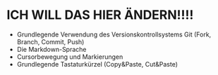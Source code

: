 # ICH WILL DAS HIER ÄNDERN!!!!

- Grundlegende Verwendung des Versionskontrollsystems Git (Fork, Branch, Commit, Push)
- Die Markdown-Sprache
- Cursorbewegung und Markierungen 
- Grundlegende Tastaturkürzel (Copy&Paste, Cut&Paste)
